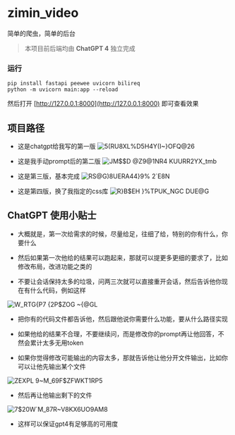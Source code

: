 # zimin_video

简单的爬虫，简单的后台

> 本项目前后端均由 **ChatGPT 4** 独立完成

### 运行
```
pip install fastapi peewee uvicorn bilireq
python -m uvicorn main:app --reload
```

然后打开 [http://127.0.0.1:8000](http://127.0.0.1:8000) 即可查看效果

## 项目路径

- 这是chatgpt给我写的第一版
![5(RU8XL%D5H4Y(I~}OFQ@26](https://user-images.githubusercontent.com/59153990/232398115-89f07460-813e-4556-af80-3a445128a2c8.jpg)

- 这是我手动prompt后的第二版
![JM$$D @Z9@1NR4 KUURR2YX_tmb](https://user-images.githubusercontent.com/59153990/232398166-edfd2497-00ee-4525-a350-0783af7e6039.jpg)

- 这是第三版，基本完成
![RS@G)8UER`A44`}9% 2`E8N](https://user-images.githubusercontent.com/59153990/232398191-b1ecce70-6526-446a-b7c8-d524651ccbfa.jpg)

- 这是第四版，换了我指定的css库
![R}B$EH }%TPUK_NGC DUE@G](https://user-images.githubusercontent.com/59153990/232398316-757d9fcc-69c8-4047-a187-8296636a829a.jpg)

## ChatGPT 使用小贴士

- 大概就是，第一次给需求的时候，尽量给足，往细了给，特别的你有什么，你要什么

- 然后如果第一次他给的结果可以跑起来，那就可以提更多更细的要求了，比如修改布局，改进功能之类的

- 不要让会话保持太多的垃圾，问两三次就可以直接重开会话，然后告诉他你现在有什么代码，例如这样

![W_RTG{P7 {2P$ZOG ~{@GL](https://user-images.githubusercontent.com/59153990/232398506-11ae2c03-e944-439c-9d13-286355efb619.jpg)

- 把你有的代码文件都告诉他，然后跟他说你需要什么功能，要从什么路径实现

- 如果他给的结果不合理，不要继续问，而是修改你的prompt再让他回答，不然会累计太多无用token

- 如果你觉得修改可能输出的内容太多，那就告诉他让他分开文件输出，比如你可以让他先输出某个文件

![ZEXPL 9~M_69F$ZFWKT1RP5](https://user-images.githubusercontent.com/59153990/232398532-40c1af60-88ee-414c-8192-6d6d6db637b4.jpg)

- 然后再让他输出剩下的文件

![7$20W`M_87R~V8KX6UO9AM8](https://user-images.githubusercontent.com/59153990/232398540-abe81afd-b6c4-4279-ac72-622657d781c8.jpg)

- 这样可以保证gpt4有足够高的可用度

